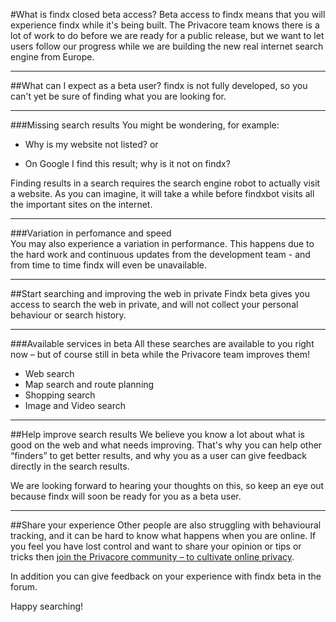 #What is findx closed beta access?
Beta access to findx means that you will experience findx while it's being built. The Privacore team knows there is a lot of work to do before we are ready for a public release, but we want to let users follow our progress while we are building the new real internet search engine from Europe.

-----
##What can I expect as a beta user?
findx is not fully developed, so you can't yet be sure of finding what you are looking for.

-----
###Missing search results
You might be wondering, for example:  

- Why is my website not listed? or 
+ On Google I find this result; why is it not on findx?

Finding results in a search requires the search engine robot to actually visit a website. As you can imagine, it will take a while before findxbot visits all the important sites on the internet. 

-----
###Variation in perfomance and speed  
You may also experience a variation in performance. This happens due to the hard work and continuous updates from the development team - and from time to time findx will even be unavailable.


----- 
##Start searching and improving the web in private
Findx beta gives you access to search the web in private, and will not collect your personal behaviour or search history.

-----
###Available services in beta 
All these searches are available to you right now – but of course still in beta while the Privacore team improves them!  

* Web search
* Map search and route planning
* Shopping search
* Image and Video search


-----
##Help improve search results 
We believe you know a lot about what is good on the web and what needs improving. That's why you can help other “finders” to get better results, and why you as a user can give feedback directly in the search results.

We are looking forward to hearing your thoughts on this, so keep an eye out because findx will soon be ready for you as a beta user.


----- 
##Share your experience
Other people are also struggling with behavioural tracking, and it can be hard to know what happens when you are online. If you feel you have lost control and want to share your opinion or tips or tricks then [join the Privacore community – to cultivate online privacy](https://forum.privacore.com).

 
In addition you can give feedback on your experience with findx beta in the forum.
 
 
Happy searching!

